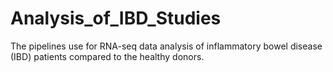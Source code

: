 # Analysis_of_IBD_Studies
The pipelines use for RNA-seq data analysis of inflammatory bowel disease (IBD) patients compared to the healthy donors.
